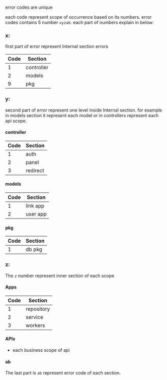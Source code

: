 error codes are unique

each code represent scope of occurrence based on its numbers.
error codes contains 5 number `xyzab`. each part of numbers explain in below:

### x:
first part of error represent Internal section errors

| Code | Section    |
|------|------------|
| 1    | controller |
| 2    | models     |
| 9    | pkg        |

### y:
second part of error represent one level inside Internal section. for example
in models section it represent each model or in controllers represent each api scope.

#### controller
| Code | Section  |
|------|----------|
| 1    | auth     |
| 2    | panel    |
| 3    | redirect |

#### models
| Code | Section  |
|------|----------|
| 1    | link app |
| 2    | user app |

#### pkg
| Code | Section  |
|------|----------|
| 1    | db pkg   |

### z:
The `z` number represent inner section of each scope

#### Apps
| Code | Section    |
|------|------------|
| 1    | repository |
| 2    | service    |
| 3    | workers    |

#### APIs
- each business scope of api

#### ab
The last part is `ab` represent error code of each section.